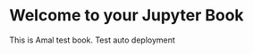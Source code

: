 # Welcome to your Jupyter Book

This is Amal test book. Test auto deployment

```{tableofcontents}
```
